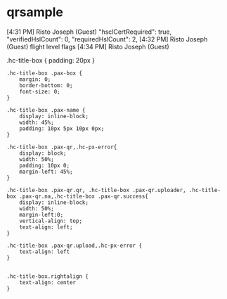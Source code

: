 # qrsample
[4:31 PM] Risto Joseph (Guest)
    "hsclCertRequired": true,
        "verifiedHslCount": 0,
        "requiredHslCount": 2,
​[4:32 PM] Risto Joseph (Guest)
    flight level flags 
​[4:34 PM] Risto Joseph (Guest)

   .hc-title-box {
        padding: 20px
    }

    .hc-title-box .pax-box {
        margin: 0;
        border-bottom: 0;
        font-size: 0;
    }

    .hc-title-box .pax-name {
        display: inline-block;
        width: 45%;
        padding: 10px 5px 10px 0px;
    }

    .hc-title-box .pax-qr,.hc-px-error{
        display: block;
        width: 50%;
        padding: 10px 0;
        margin-left: 45%;
    }

    .hc-title-box .pax-qr.qr, .hc-title-box .pax-qr.uploader, .hc-title-box .pax-qr.na,.hc-title-box .pax-qr.success{
        display: inline-block;
        width: 50%;
        margin-left:0;
        vertical-align: top;
        text-align: left;   
    }
    
    .hc-title-box .pax-qr.upload,.hc-px-error {
        text-align: left
    }


    .hc-title-box.rightalign {
        text-align: center
    }
